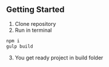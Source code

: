 ## Getting Started

1. Clone repository
2. Run in terminal

```bash
npm i
gulp build
```

3. You get ready project in build folder
